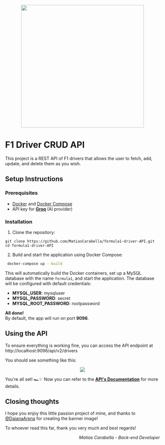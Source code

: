 <p align="center"><a href="https://spring.io/" target="_blank"><img src="https://i.imgur.com/ctXVIWc.jpg" width="400"></a></p>

# F1 Driver CRUD API
This project is a REST API of F1 drivers that allows the user to fetch, add, update, and delete them as you wish.

## Setup Instructions

### Prerequisites
- [Docker](https://docs.docker.com/get-started/get-docker/) and [Docker Compose](https://docs.docker.com/compose/)
- API key for [**Groq**](https://console.groq.com/docs/overview) (AI provider)

### Installation
1. Clone the repository:
```
git clone https://github.com/MatiasCarabella/formula1-driver-API.git
cd formula1-driver-API
```

2. Build and start the application using Docker Compose:
```bash
 docker-compose up --build 
 ```

This will automatically build the Docker containers, set up a MySQL database with the name `formula1`, and start the application. The database will be configured with default credentials:
- **MYSQL_USER**: mysqluser
- **MYSQL_PASSWORD**: secret
- **MYSQL_ROOT_PASSWORD**: rootpassword

**All done!**  
By default, the app will run on port **9096**.

## Using the API

To ensure everything is working fine, you can access the API endpoint at http://localhost:9096/api/v2/drivers

You should see something like this:
<p align="center"><img src="https://i.imgur.com/xO7OUPt.png"></p>

You're all set! 🏎️✨ Now you can refer to the <a href="https://documenter.getpostman.com/view/10146128/2s93JoxRFG" target="_blank">**API's Documentation**</a> for more details.

## Closing thoughts
I hope you enjoy this little passion project of mine, and thanks to [@DaianaArena](https://github.com/DaianaArena) for creating the banner image!

To whoever read this far, thank you very much and best regards!

_<p align="right">Matías Carabella - Back-end Developer</p>_

